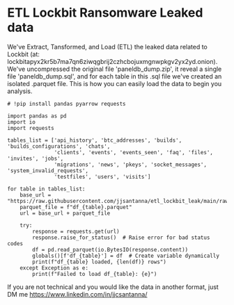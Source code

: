 # ETL Lockbit Ransomware Leaked data

We've Extract, Tansformed, and Load (ETL) the leaked data related to Lockbit (at: lockbitapyx2kr5b7ma7qn6ziwqgbrij2czhcbojuxmgnwpkgv2yx2yd.onion). 
We've uncompressed the original file 'paneldb_dump.zip', it reveal a single file 'paneldb_dump.sql', and for each table in this .sql file we've created an isolated .parquet file.
This is how you can easily load the data to begin you analysis.  

```
# !pip install pandas pyarrow requests

import pandas as pd
import io
import requests

tables_list = ['api_history', 'btc_addresses', 'builds', 'builds_configurations', 'chats',
               'clients', 'events', 'events_seen', 'faq', 'files', 'invites', 'jobs',
               'migrations', 'news', 'pkeys', 'socket_messages', 'system_invalid_requests',
               'testfiles', 'users', 'visits']

for table in tables_list:
    base_url = "https://raw.githubusercontent.com/jjsantanna/etl_lockbit_leak/main/raw_parquet/"
    parquet_file = f"df_{table}.parquet"
    url = base_url + parquet_file

    try:
        response = requests.get(url)
        response.raise_for_status()  # Raise error for bad status codes
        df = pd.read_parquet(io.BytesIO(response.content))
        globals()[f'df_{table}'] = df  # Create variable dynamically
        print(f"df_{table} loaded, {len(df)} rows")
    except Exception as e:
        print(f"Failed to load df_{table}: {e}")
```

If you are not technical and you would like the data in another format, just DM me https://www.linkedin.com/in/jjcsantanna/
